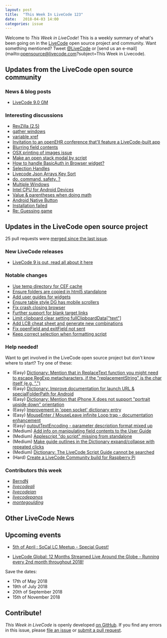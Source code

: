 ```yaml
---
layout: post
title:  "This Week In LiveCode 123"
date:   2018-04-03 14:00
categories: issue
---
```


Welcome to *This Week in LiveCode*!  This is a weekly summary of what's been
going on in the [LiveCode](https://livecode.com/) open source project and
community.  Want something mentioned?  Tweet
[@LiveCode](https://twitter.com/LiveCode) or
[send us an e-mail](mailto:opensource@livecode.com?subject=This Week in Livecode).

## Updates from the LiveCode open source community


### News & blog posts

- [LiveCode 9.0 GM](https://livecode.com/livecode-9-0-gm/)



### Interesting discussions

- [RevZilla (2.5)](https://www.mail-archive.com/use-livecode@lists.runrev.com/msg93603.html)
- [gather windows](https://www.mail-archive.com/use-livecode@lists.runrev.com/msg93616.html)
- [variable xref](https://www.mail-archive.com/use-livecode@lists.runrev.com/msg93618.html)
- [Invitation to an openEHR conference that'll feature a LiveCode-built app](https://www.mail-archive.com/use-livecode@lists.runrev.com/msg93621.html)
- [Blurring field contents](https://www.mail-archive.com/use-livecode@lists.runrev.com/msg93666.html)
- [OSX printing of images issue](https://www.mail-archive.com/use-livecode@lists.runrev.com/msg93644.html)
- [Make an open stack modal by script](https://www.mail-archive.com/use-livecode@lists.runrev.com/msg93645.html)
- [How to handle BasicAuth in Browser widget?](https://www.mail-archive.com/use-livecode@lists.runrev.com/msg93655.html)
- [Selection Handles](https://www.mail-archive.com/use-livecode@lists.runrev.com/msg93674.html)
- [Livecode Json Arrays Key Sort](https://www.mail-archive.com/use-livecode@lists.runrev.com/msg93681.html)
- [do. command. safety. ?](https://www.mail-archive.com/use-livecode@lists.runrev.com/msg93693.html)
- [Multiple Windows](https://www.mail-archive.com/use-livecode@lists.runrev.com/msg93714.html)
- [Intel CPU for Android Devices](https://www.mail-archive.com/use-livecode@lists.runrev.com/msg93716.html)
- [Value & parentheses when doing math](https://www.mail-archive.com/use-livecode@lists.runrev.com/msg93746.html)
- [Android Native Button](https://www.mail-archive.com/use-livecode@lists.runrev.com/msg93756.html)
- [Installation failed](https://www.mail-archive.com/use-livecode@lists.runrev.com/msg93747.html)
- [Re: Guessing game](https://www.mail-archive.com/use-livecode@lists.runrev.com/msg93743.html)

## Updates in the LiveCode open source project

25 pull requests were [merged since the last issue](https://github.com/search?utf8=✓&q=org%3Alivecode+is%3Apublic+is%3Apr+is%3Amerged+merged%3A2018-03-26..2018-04-02&type=Issues).



### New LiveCode releases

- [LiveCode 9 is out, read all about it here](https://us7.campaign-archive.com/?u=8404b344b09103bf489dd8a9a&id=c574bcb9b3)



### Notable changes

- [Use temp directory for CEF cache](https://github.com/livecode/livecode/pull/6457)
- [Ensure folders are copied in html5 standalone](https://github.com/livecode/livecode/pull/6455)
- [Add user guides for widgets](https://github.com/livecode/livecode/pull/6454)
- [Ensure table style DG has mobile scrollers](https://github.com/livecode/livecode-ide/pull/1949)
- [Fix crash closing browser](https://github.com/livecode/livecode/pull/6450)
- [Further support for blank target links](https://github.com/livecode/livecode/pull/6445)
- [Limit clipboard clear setting fullClipboardData["text"]](https://github.com/livecode/livecode/pull/6444)
- [Add LCB cheat sheet and generate new combinations](https://github.com/livecode/livecode/pull/6443)
- [Fix openField and exitField not sent](https://github.com/livecode/livecode/pull/6441)
- [Keep correct selection when formatting script](https://github.com/livecode/livecode-ide/pull/1940)

<!---
### Bug of the week

- [Bug 21085 - browser widget doesn't send browserUnhandledLoadRequest on Windows](http://quality.livecode.com/show_bug.cgi?id=21085)

The reporter provided useful info, a detailed recipe as well as a helpful sample stack that allowed us to test, confirm and fix the problem quickly.
--->

### Help needed!

Want to get involved in the LiveCode open source project but don't know where
to start?  Try one of these:

- (Easy) [Dictionary: Mention that in ReplaceText function you might need to escape RegExp metacharacters, if the "replacementString" is the char itself (e.g. ".")](http://quality.livecode.com/show_bug.cgi?id=20943)
- (Easy) [Dictionary: Improve documentation for launch URL & specialFolderPath for Android](http://quality.livecode.com/show_bug.cgi?id=20722)
- (Easy) [Dictionary: Mention that iPhone X does not support "portrait upside down" orientation](http://quality.livecode.com/show_bug.cgi?id=20640)
- (Easy) [Improvement in 'open socket' dictionary entry](http://quality.livecode.com/show_bug.cgi?id=19597)
- (Easy) [MouseEnter / MouseLeave infinite Loop trap - documentation enhancement](http://quality.livecode.com/show_bug.cgi?id=20529)
- (Easy) [outputTextEncoding - parameter description format mixed up](http://quality.livecode.com/show_bug.cgi?id=19351)
- (Medium) [Add info on manipulating field contents to the User Guide](http://quality.livecode.com/show_bug.cgi?id=18990)
- (Medium) [Applescript "do script" missing from standalone](http://quality.livecode.com/show_bug.cgi?id=20993)
- (Medium) [Make guide outlines in the Dictionary expand/collapse with repeated clicks](http://quality.livecode.com/show_bug.cgi?id=18184)
- (Medium) [Dictionary: The LiveCode Script Guide cannot be searched](http://quality.livecode.com/show_bug.cgi?id=15957)
- (Hard) [Create a LiveCode Community build for Raspberry Pi](http://forums.livecode.com/viewtopic.php?f=76&t=27912)

### Contributors this week

- [BerndN](https://github.com/BerndN)
- *[livecodeali](https://github.com/livecodeali)*
- *[livecodeian](https://github.com/livecodeian)*
- *[livecodepanos](https://github.com/livecodepanos)*
- *[montegoulding](https://github.com/montegoulding)*


## Other LiveCode News

<!---
This section brings you other interesting news from across the LiveCode universe over the last week. This section may include non OSS projects.

- [DGH 2.5 Beta is looking for Testers](https://www.mail-archive.com/use-livecode@lists.runrev.com/msg93591.html)
- [TinyIDE now on GitHub](http://forums.livecode.com/viewtopic.php?f=4&p=165183#p165183)

--->

## Upcoming events

* [5th of April : SoCal LC Meetup - Special Guest!](https://www.mail-archive.com/use-livecode@lists.runrev.com/msg93736.html)

* [LiveCode Global: 12 Months Streamed Live Around the Globe - Running every 2nd month throughout 2018!](https://livecode.com/global/) 

Save the dates:

- 17th of May 2018
- 19th of July 2018
- 20th of September 2018
- 15th of November 2018


## Contribute!

*This Week in LiveCode* is openly developed
[on GitHub](https://github.com/livecode/this-week-in-livecode).
If you find any errors in this issue, please
[file an issue](https://github.com/livecode/this-week-in-livecode/issues) or
[submit a pull request](https://github.com/livecode/this-week-in-livecode/pulls).

